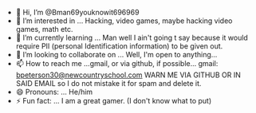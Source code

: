 - 👋 Hi, I’m @Bman69youknowit696969
- 👀 I’m interested in ... Hacking, video games, maybe hacking video games, math etc.
- 🌱 I’m currently learning ... Man well I ain't going t say because it would require PII (personal Identification information) to be given out.
- 💞️ I’m looking to collaborate on ... Well, I'm open to anything...
- 📫 How to reach me ...gmail, or via github, if possible... gmail: bpeterson30@newcountryschool.com WARN ME VIA GITHUB OR IN SAID EMAIL so I do not mistake it for spam and delete it.
- 😄 Pronouns: ... He/him
- ⚡ Fun fact: ... I am a great gamer. (I don't know what to put) 

<!---
Bman69youknowit696969/Bman69youknowit696969 is a ✨ special ✨ repository because its `README.md` (this file) appears on your GitHub profile.
You can click the Preview link to take a look at your changes.
--->
